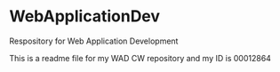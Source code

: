 # WebApplicationDev
Respository for Web Application Development

This is a readme file for my WAD CW repository and my ID is 00012864
